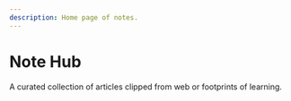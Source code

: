 ```yaml
---
description: Home page of notes.
---
```


# Note Hub

A curated collection of articles clipped from web or footprints of learning. 

